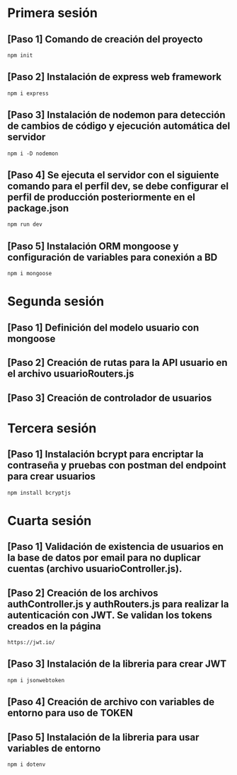 # Primera sesión
## [Paso 1] Comando de creación del proyecto
```
npm init
```
## [Paso 2] Instalación de express web framework
```
npm i express
```
## [Paso 3] Instalación de nodemon para detección de cambios de código y ejecución automática del servidor
```
npm i -D nodemon
```
## [Paso 4] Se ejecuta el servidor con el siguiente comando para el perfil dev, se debe configurar el perfil de producción posteriormente en el package.json
```
npm run dev
```
## [Paso 5] Instalación ORM mongoose y configuración de variables para conexión a BD
```
npm i mongoose
```

# Segunda sesión
## [Paso 1] Definición del modelo usuario con mongoose
## [Paso 2] Creación de rutas para la API usuario en el archivo usuarioRouters.js
## [Paso 3] Creación de controlador de usuarios

# Tercera sesión
## [Paso 1] Instalación bcrypt para encriptar la contraseña y pruebas con postman del endpoint para crear usuarios
```
npm install bcryptjs
```
# Cuarta sesión
## [Paso 1] Validación de existencia de usuarios en la base de datos por email para no duplicar cuentas (archivo usuarioController.js).
## [Paso 2] Creación de los archivos authController.js y authRouters.js para realizar la autenticación con JWT. Se validan los tokens creados en la página
```
https://jwt.io/
```
## [Paso 3] Instalación de la libreria para crear JWT
```
npm i jsonwebtoken
```
## [Paso 4] Creación de archivo con variables de entorno para uso de TOKEN
## [Paso 5] Instalación de la libreria para usar variables de entorno
```
npm i dotenv
```